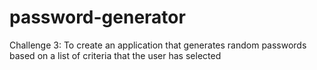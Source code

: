 # password-generator
Challenge 3:  To create an application that generates random passwords based on a list of criteria that the user has selected
